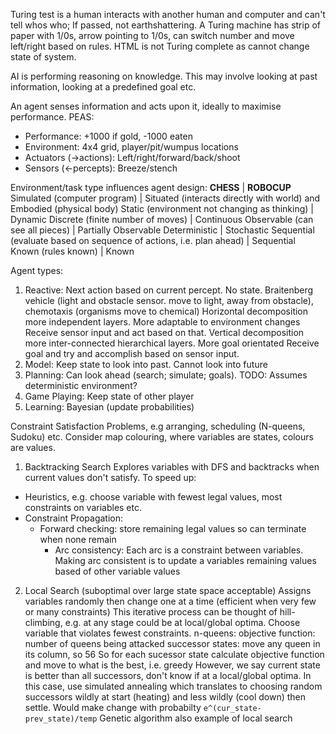 <!-- SPDX-License-Identifier: zlib-acknowledgement -->
Turing test is a human interacts with another human and computer and can't tell whos who; If passed, not earthshattering.
A Turing machine has strip of paper with 1/0s, arrow pointing to 1/0s, can switch number and move left/right based on rules.
HTML is not Turing complete as cannot change state of system.

AI is performing reasoning on knowledge.
This may involve looking at past information, looking at a predefined goal etc. 

An agent senses information and acts upon it, ideally to maximise performance.
PEAS:
 - Performance: +1000 if gold, -1000 eaten
 - Environment: 4x4 grid, player/pit/wumpus locations
 - Actuators (->actions): Left/right/forward/back/shoot
 - Sensors (<-percepts): Breeze/stench 

Environment/task type influences agent design:
**CHESS**                                                               | **ROBOCUP**
Simulated (computer program)                                            | Situated (interacts directly with world) and Embodied (physical body)
Static (environment not changing as thinking)                           | Dynamic
Discrete (finite number of moves)                                       | Continuous
Observable (can see all pieces)                                         | Partially Observable
Deterministic                                                           | Stochastic
Sequential (evaluate based on sequence of actions, i.e. plan ahead)     | Sequential
Known (rules known)                                                     | Known

Agent types:
1. Reactive: Next action based on current percept. No state.
Braitenberg vehicle (light and obstacle sensor. move to light, away from obstacle), chemotaxis (organisms move to chemical)
Horizontal decomposition more independent layers. More adaptable to environment changes
Receive sensor input and act based on that.
Vertical decomposition more inter-connected hierarchical layers. More goal orientated 
Receive goal and try and accomplish based on sensor input.
2. Model: Keep state to look into past. Cannot look into future
3. Planning: Can look ahead (search; simulate; goals). TODO: Assumes deterministic environment?
4. Game Playing: Keep state of other player
5. Learning: Bayesian (update probabilities) 

Constraint Satisfaction Problems, e.g arranging, scheduling (N-queens, Sudoku) etc.
Consider map colouring, where variables are states, colours are values.
1. Backtracking Search
Explores variables with DFS and backtracks when current values don't satisfy.
To speed up:
* Heuristics, e.g. choose variable with fewest legal values, most constraints on variables etc.
* Constraint Propagation:
  - Forward checking: store remaining legal values so can terminate when none remain
    + Arc consistency: Each arc is a constraint between variables. 
      Making arc consistent is to update a variables remaining values based of other variable values
2. Local Search (suboptimal over large state space acceptable)
Assigns variables randomly then change one at a time (efficient when very few or many constraints)
This iterative process can be thought of hill-climbing, e.g. at any stage could be at local/global optima.
Choose variable that violates fewest constraints. 
n-queens:
objective function: number of queens being attacked
successor states: move any queen in its column, so 56
So for each sucessor state calculate objective function and move to what is the best, i.e. greedy
However, we say current state is better than all successors, don't know if at a local/global optima.
In this case, use simulated annealing which translates to choosing random successors wildly at start (heating) and less wildly (cool down) then settle.
Would make change with probabilty `e^(cur_state-prev_state)/temp`
Genetic algorithm also example of local search
